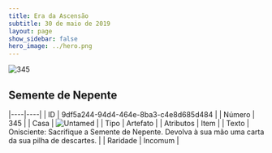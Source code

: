 ```yaml
---
title: Era da Ascensão
subtitle: 30 de maio de 2019
layout: page
show_sidebar: false
hero_image: ../hero.png
---
```


![345](https://cdn.keyforgegame.com/media/card_front/pt/435_345_H9X5W438C549_pt.png)

## Semente de Nepente

|----|----|
| ID | 9df5a244-94d4-464e-8ba3-c4e8d685d484 |
| Número | 345 |
| Casa | ![Untamed](https://archonarcana.com/images/thumb/b/bd/Untamed.png/22px-Untamed.png "Indomados") |
| Tipo | Artefato |
| Atributos | Item |
| Texto | Onisciente: Sacrifique a Semente de Nepente. Devolva à sua mão uma carta da sua pilha de descartes. |
| Raridade | Incomum |
